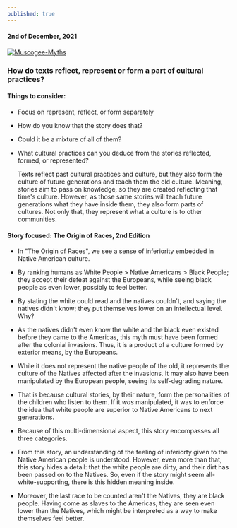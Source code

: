 ```yaml
---
published: true
---
```

#### 2nd of December, 2021

[![Muscogee-Myths](https://i.ibb.co/T8KZprJ/Muscogee-Myths.png)](ibb.co)

### How do texts reflect, represent or form a part of cultural practices?

#### Things to consider:
- Focus on represent, reflect, or form separately
- How do you know that the story does that?
- Could it be a mixture of all of them?
- What cultural practices can you deduce from the stories reflected, formed, or represented?

	Texts reflect past cultural practices and culture, but they also form the culture of future generations and teach them the old culture. Meaning, stories aim to pass on knowledge, so they are created reflecting that time's culture. However, as those same stories will teach future generations what they have inside them, they also form parts of cultures. Not only that, they represent what a culture is to other communities.

#### Story focused: The Origin of Races, 2nd Edition

- In "The Origin of Races", we see a sense of inferiority embedded in Native American culture.

- By ranking humans as White People > Native Americans > Black People; they accept their defeat against the Europeans, while seeing black people as even lower, possibly to feel better.

- By stating the white could read and the natives couldn't, and saying the natives didn't know; they put themselves lower on an intellectual level. Why?

- As the natives didn't even know the white and the black even existed before they came to the Americas, this myth must have been formed after the colonial invasions. Thus, it is a product of a culture formed by exterior means, by the Europeans. 

- While it does not represent the native people of the old, it represents the culture of the Natives affected after the invasions. It may also have been manipulated by the European people, seeing its self-degrading nature. 

- That is because cultural stories, by their nature, form the personalities of the children who listen to them. If it _was_ manipulated, it was to enforce the idea that white people are superior to Native Americans to next generations.

- Because of this multi-dimensional aspect, this story encompasses all three categories. 

- From this story, an understanding of the feeling of inferiorty given to the Native American people is understood. However, even more than that, this story hides a detail: that the white people are dirty, and their dirt has been passed on to the Natives. So, even if the story might seem all-white-supporting, there is this hidden meaning inside. 

- Moreover, the last race to be counted aren't the Natives, they are black people. Having come as slaves to the Americas, they are seen even lower than the Natives, which might be interpreted as a way to make themselves feel better.


